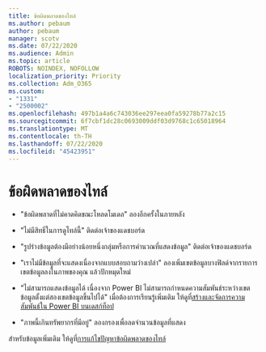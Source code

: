 ```yaml
---
title: ข้อผิดพลาดของไทล์
ms.author: pebaum
author: pebaum
manager: scotv
ms.date: 07/22/2020
ms.audience: Admin
ms.topic: article
ROBOTS: NOINDEX, NOFOLLOW
localization_priority: Priority
ms.collection: Adm_O365
ms.custom:
- "1331"
- "2500002"
ms.openlocfilehash: 497b1a4a6c743036ee297eea0fa59278b77a2c15
ms.sourcegitcommit: 6f7cbf1dc28c0693009ddf03d9768c1c65018964
ms.translationtype: MT
ms.contentlocale: th-TH
ms.lasthandoff: 07/22/2020
ms.locfileid: "45423951"
---
```

# <a name="tile-errors"></a>ข้อผิดพลาดของไทล์

- "ข้อผิดพลาดที่ไม่คาดคิดขณะโหลดโมเดล" ลองอีกครั้งในภายหลัง

- "ไม่มีสิทธิ์ในการดูไทล์นี้" ติดต่อเจ้าของแดชบอร์ด

- "รูปร่างข้อมูลต้องมีอย่างน้อยหนึ่งกลุ่มหรือการคํานวณที่แสดงข้อมูล" ติดต่อเจ้าของแดชบอร์ด

- "เราไม่มีข้อมูลที่จะแสดงเนื่องจากแบบสอบถามว่างเปล่า" ลองเพิ่มเขตข้อมูลบางฟิลด์จากรายการเขตข้อมูลลงในภาพของคุณ แล้วปักหมุดใหม่

- "ไม่สามารถแสดงข้อมูลได้ เนื่องจาก Power BI ไม่สามารถกําหนดความสัมพันธ์ระหว่างเขตข้อมูลตั้งแต่สองเขตข้อมูลขึ้นไปได้" เมื่อต้องการเรียนรู้เพิ่มเติม ให้ดูที่[สร้างและจัดการความสัมพันธ์ใน Power BI บนเดสก์ท็อป](https://docs.microsoft.com/power-bi/desktop-create-and-manage-relationships)

- "ภาพนี้เกินทรัพยากรที่มีอยู่" ลองกรองเพื่อลดจํานวนข้อมูลที่แสดง

สําหรับข้อมูลเพิ่มเติม ให้ดูที่[การแก้ไขปัญหาข้อผิดพลาดของไทล์](https://docs.microsoft.com/power-bi/refresh-troubleshooting-tile-errors)